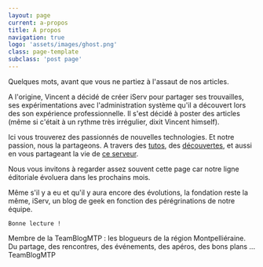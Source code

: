 ```yaml
---
layout: page
current: a-propos
title: A propos
navigation: true
logo: 'assets/images/ghost.png'
class: page-template
subclass: 'post page'
---
```


Quelques mots, avant que vous ne partiez à l'assaut de nos articles.

A l'origine, Vincent a décidé de créer iServ pour partager ses trouvailles, ses expérimentations avec l'administration système qu'il a découvert lors des son expérience professionnelle. 
Il s'est décidé à poster des articles (même si c'était à un rythme très irrégulier, dixit Vincent himself).

Ici vous trouverez des passionnés de nouvelles technologies.
Et notre passion, nous la partageons.
A travers des [tutos](https://iserv.fr/tag/tuto/), des [découvertes](https://iserv.fr/tag/decouverte/), et aussi en vous partageant la vie de [ce serveur](https://iserv.fr/tag/iserv/).

Nous vous invitons à regarder assez souvent cette page car notre ligne éditoriale évoluera dans les prochains mois.

Même s'il y a eu et qu'il y aura encore des évolutions, la fondation reste la même,
iServ, un blog de geek en fonction des pérégrinations de notre équipe.

    Bonne lecture !

Membre de la TeamBlogMTP : les blogueurs de la région Montpelliéraine.
Du partage, des rencontres, des événements, des apéros, des bons plans ...
TeamBlogMTP